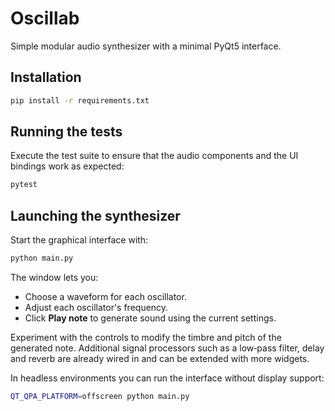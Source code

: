 # Oscillab

Simple modular audio synthesizer with a minimal PyQt5 interface.

## Installation

```bash
pip install -r requirements.txt
```

## Running the tests

Execute the test suite to ensure that the audio components and the UI
bindings work as expected:

```bash
pytest
```

## Launching the synthesizer

Start the graphical interface with:

```bash
python main.py
```

The window lets you:

- Choose a waveform for each oscillator.
- Adjust each oscillator's frequency.
- Click **Play note** to generate sound using the current settings.

Experiment with the controls to modify the timbre and pitch of the generated
note. Additional signal processors such as a low‑pass filter, delay and
reverb are already wired in and can be extended with more widgets.

In headless environments you can run the interface without display support:

```bash
QT_QPA_PLATFORM=offscreen python main.py
```

